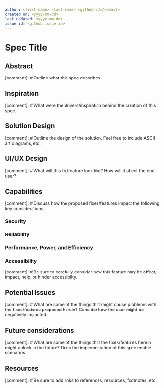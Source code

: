 ```yaml
---
author: <first-name> <last-name> <github-id>/<email>
created on: <yyyy-mm-dd>
last updated: <yyyy-mm-dd>
issue id: <github issue id>
---
```


# Spec Title

## Abstract

[comment]: # Outline what this spec describes

## Inspiration

[comment]: # What were the drivers/inspiration behind the creation of this spec.

## Solution Design

[comment]: # Outline the design of the solution. Feel free to include ASCII-art diagrams, etc.

## UI/UX Design

[comment]: # What will this fix/feature look like? How will it affect the end user?

## Capabilities

[comment]: # Discuss how the proposed fixes/features impact the following key considerations:

### Security

### Reliability

### Performance, Power, and Efficiency

### Accessibility

[comment]: # Be sure to carefully consider how this feature may be affect, impact, help, or hinder accessibilty.

## Potential Issues

[comment]: # What are some of the things that might cause problems with the fixes/features proposed herein? Consider how the user might be negatively impacted.

## Future considerations

[comment]: # What are some of the things that the fixes/features herein might unlock in the future? Does the implementation of this spec enable scenarios 

## Resources

[comment]: # Be sure to add links to references, resources, footnotes, etc.
